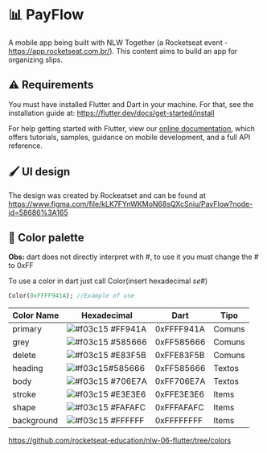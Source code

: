 # 📊 PayFlow

A mobile app being built with NLW Together (a Rocketseat event - https://app.rocketseat.com.br/). This content aims to build an app for organizing slips.

## ⚠️ Requirements

You must have installed Flutter and Dart in your machine. For that, see the installation guide at: https://flutter.dev/docs/get-started/install

For help getting started with Flutter, view our
[online documentation](https://flutter.dev/docs), which offers tutorials,
samples, guidance on mobile development, and a full API reference.

## 🖌️ UI design

The design was created by Rockeatset and can be found at https://www.figma.com/file/kLK7FYnWKMoN68sQXcSniu/PayFlow?node-id=58686%3A165

## 🎨 Color palette

**Obs:** dart does not directly interpret with #, to use it you must change the # to 0xFF

To use a color in dart just call Color(insert hexadecimal _se_#)
```dart
Color(0xFFFF941A); //Example of use
``` 

| Color Name | Hexadecimal | Dart | Tipo |
|--|--|--|--|
| primary |![#f03c15](https://via.placeholder.com/20/FF941A/000000?text=+) #FF941A |0xFFFF941A |Comuns |
| grey | ![#f03c15](https://via.placeholder.com/20/585666/000000?text=+) #585666| 0xFF585666|Comuns |
| delete |![#f03c15](https://via.placeholder.com/20/E83F5B/000000?text=+) #E83F5B|0xFFE83F5B |Comuns |
| heading |![#f03c15](https://via.placeholder.com/20/585666/000000?text=+)#585666| 0xFF585666|Textos |
| body |![#f03c15](https://via.placeholder.com/20/706E7A/000000?text=+) #706E7A|0xFF706E7A |Textos |
| stroke |![#f03c15](https://via.placeholder.com/20/E3E3E6/000000?text=+) #E3E3E6|0xFFE3E3E6 |Items |
| shape |![#f03c15](https://via.placeholder.com/20/FAFAFC/000000?text=+) #FAFAFC|0xFFFAFAFC |Items |
| background |![#f03c15](https://via.placeholder.com/20/FFFFFF/000000?text=+) #FFFFFF| 0xFFFFFFFF|Items |

https://github.com/rocketseat-education/nlw-06-flutter/tree/colors

